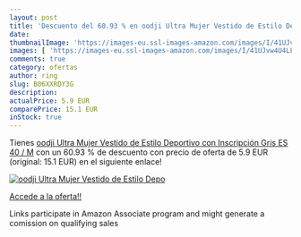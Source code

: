 ```yaml
---
layout: post
title: 'Descuento del 60.93 % en oodji Ultra Mujer Vestido de Estilo Depo'
date: 
thumbnailImage: 'https://images-eu.ssl-images-amazon.com/images/I/41UJvw4U4LL._SL200_.jpg'
images: [ 'https://images-eu.ssl-images-amazon.com/images/I/41UJvw4U4LL._SL200_.jpg' ]
comments: true
category: ofertas
author: ring
slug: B06XXRDY3G
description:
actualPrice: 5.9 EUR
comparePrice: 15.1 EUR
inStock: true
---
```


Tienes [oodji Ultra Mujer Vestido de Estilo Deportivo con Inscripción  Gris  ES 40 / M](https://www.amazon.es/dp/B06XXRDY3G/?tag=tolees-21) con un 60.93 % de descuento con precio de oferta de 5.9 EUR (original: 15.1 EUR) en el siguiente enlace!

[![oodji Ultra Mujer Vestido de Estilo Depo](https://images-eu.ssl-images-amazon.com/images/I/41UJvw4U4LL._SL200_.jpg)](https://www.amazon.es/dp/B06XXRDY3G/?tag=tolees-21)

[Accede a la oferta!!](https://www.amazon.es/dp/B06XXRDY3G/?tag=tolees-21)

Links participate in Amazon Associate program and might generate a comission on qualifying sales


